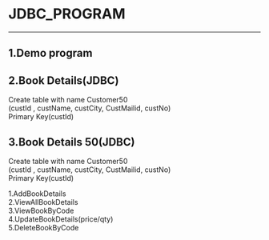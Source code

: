 # JDBC_PROGRAM
<hr>

##  1.Demo program<br>

##  2.Book Details(JDBC)<br>
Create table with name Customer50 <br>
(custId , custName, custCity, CustMailid, custNo)<br>
Primary Key(custId)

##  3.Book Details 50(JDBC)<br>
Create table with name Customer50 <br>
(custId , custName, custCity, CustMailid, custNo)<br>
Primary Key(custId)

 1.AddBookDetails<br>
 2.ViewAllBookDetails<br>
 3.ViewBookByCode<br>
 4.UpdateBookDetails(price/qty)<br>
 5.DeleteBookByCode


